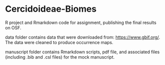 # Cercidoideae-Biomes

R project and Rmarkdown code for assignment, publishing the final results on OSF.

data folder contains data that were downloaded from: https://www.gbif.org/. The data were cleaned to produce occurrence maps.

manuscript folder contains Rmarkdown scripts, pdf file, and associated files (including .bib and .csl files) for the mock manuscript.
